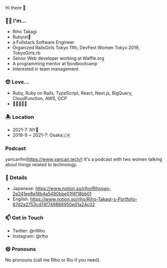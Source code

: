 Hi there 👋
### 👩‍💻 I'm...
- Riho Takagi
- Rubyist💎
- a Fullstack Software Engineer
- Organized RailsGirls Tokyo 11th, DevFest Women Tokyo 2019, TokyoGirls.rb
- Senior Web developer working at Waffle.org
- A programming mentor at fjordbootcamp
- Interested in team management

### 😎 Love...
- Ruby, Ruby on Rails, TypeScript, React, Next.js, BigQuery, CloudFunction, AWS, GCP
- 🍷🍺🍖🍣🍰

### 🏝️ Location
- 2021-7: NY🗽
- 2019-9 ~ 2021-7: Osaka🇯🇵

### Podcast
yancanfm(https://www.yancan.tech/)
It's a podcast with two women talking about things related to technology.


### 🍮 Details
- Japanese: https://www.notion.so/riho/Rihoyan-2e241ee8e18b4a5480bbe01f4f18bb01
- English: https://www.notion.so/riho/Riho-Takagi-s-Portfolio-67d2a2753cd74f749866950e01a24c02

### 📫 Get in Touch
- Twitter: @rllllho
- Instagram: @rlho


### 😄 Pronouns
No pronouns (call me Riho or Rio if you need).

